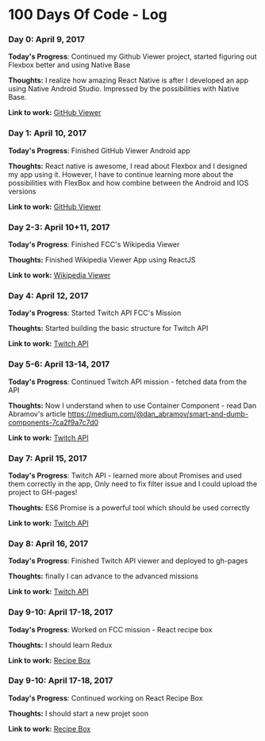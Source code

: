 # 100 Days Of Code - Log

### Day 0: April 9, 2017 
 

**Today's Progress**:  Continued my Github Viewer project, started figuring out Flexbox better and using Native Base

**Thoughts:** I realize how amazing React Native is after I developed an app using Native Android Studio.
Impressed by the possibilities with Native Base.

**Link to work:** [GitHub Viewer](https://github.com/60noy/react-native-github-viewer)

### Day 1: April 10, 2017 
 

**Today's Progress**:  Finished GitHub Viewer Android app 

**Thoughts:** React native is awesome, I read about Flexbox and I designed my app using it.
However, I have to continue learning more about the possibilities with FlexBox and how combine
between the Android and IOS versions

**Link to work:** [GitHub Viewer](https://github.com/60noy/react-native-github-viewer)

### Day 2-3: April 10+11, 2017 
 

**Today's Progress**:  Finished FCC's Wikipedia Viewer 

**Thoughts:** Finished Wikipedia Viewer App using ReactJS

**Link to work:** [Wikipedia Viewer](https://github.com/60noy/wikipedia-viewer)

### Day 4: April 12, 2017 
 

**Today's Progress**:  Started Twitch API FCC's Mission

**Thoughts:** Started building the basic structure for Twitch API

**Link to work:** [Twitch API ](https://github.com/60noy/FCC-twitch-api)

### Day 5-6: April 13-14, 2017 
 

**Today's Progress**:  Continued Twitch API mission - fetched data from the API

**Thoughts:** Now I understand when to use Container Component - read 
Dan Abramov's article https://medium.com/@dan_abramov/smart-and-dumb-components-7ca2f9a7c7d0

**Link to work:** [Twitch API ](https://github.com/60noy/FCC-twitch-api)

### Day 7: April 15, 2017 
 

**Today's Progress**:  Twitch API - learned more about Promises and used them correctly in the app,
Only need to fix filter issue and I could upload the project to GH-pages!

**Thoughts:** ES6 Promise is a powerful tool which should be used correctly

**Link to work:** [Twitch API ](https://github.com/60noy/FCC-twitch-api)

### Day 8: April 16, 2017 
 

**Today's Progress**:  Finished Twitch API viewer and deployed to gh-pages

**Thoughts:** finally I can advance to the advanced missions

**Link to work:** [Twitch API ](https://60noy.github.io/FCC-twitch-api)


### Day 9-10: April 17-18, 2017 
 

**Today's Progress**:  Worked on FCC mission - React recipe box

**Thoughts:** I should learn Redux

**Link to work:** [Recipe Box ](https://github.com/60noy/FCC-Recipe-Box)

### Day 9-10: April 17-18, 2017 
 

**Today's Progress**:  Continued working on React Recipe Box

**Thoughts:** I should start a new projet soon

**Link to work:** [Recipe Box ](https://github.com/60noy/FCC-Recipe-Box)



